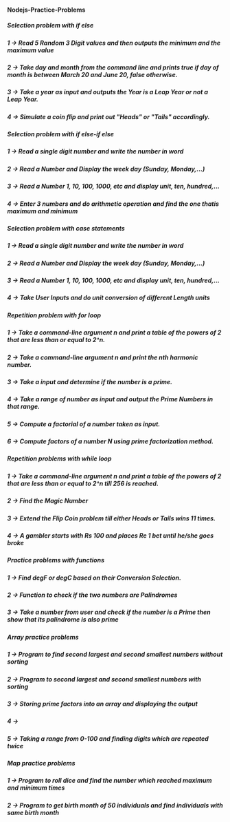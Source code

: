 #### Nodejs-Practice-Problems

##### Selection problem with if else
##### 1 -> Read 5 Random 3 Digit values and then outputs the minimum and the maximum value
##### 2 -> Take day and month from the command line and prints true if day of month is between March 20 and June 20, false otherwise.
##### 3 -> Take a year as input and outputs the Year is a Leap Year or not a Leap Year.
##### 4 -> Simulate a coin flip and print out "Heads" or "Tails" accordingly.

##### Selection problem with if else-if else
##### 1 -> Read a single digit number and write the number in word
##### 2 -> Read a Number and Display the week day (Sunday, Monday,...)
##### 3 -> Read a Number 1, 10, 100, 1000, etc and display unit, ten, hundred,...
##### 4 -> Enter 3 numbers and do arithmetic operation and find the one thatis maximum and minimum

##### Selection problem with case statements
##### 1 -> Read a single digit number and write the number in word
##### 2 -> Read a Number and Display the week day (Sunday, Monday,...)
##### 3 -> Read a Number 1, 10, 100, 1000, etc and display unit, ten, hundred,...
##### 4 -> Take User Inputs and do unit conversion of different Length units

##### Repetition problem with for loop
##### 1 -> Take a command-line argument n and print a table of the powers of 2 that are less than or equal to 2^n.
##### 2 -> Take a command-line argument n and print the nth harmonic number.
##### 3 -> Take a input and determine if the number is a prime.
##### 4 -> Take a range of number as input and output the Prime Numbers in that range.
##### 5 -> Compute a factorial of a number taken as input.
##### 6 -> Compute factors of a number N using prime factorization method.

##### Repetition problems with while loop
##### 1 -> Take a command-line argument n and print a table of the powers of 2 that are less than or equal to 2^n till 256 is reached.
##### 2 -> Find the Magic Number
##### 3 -> Extend the Flip Coin problem till either Heads or Tails wins 11 times.
##### 4 -> A gambler starts with Rs 100 and places Re 1 bet until he/she goes broke

##### Practice problems with functions
##### 1 -> Find degF or degC based on their Conversion Selection.
##### 2 -> Function to check if the two numbers are Palindromes
##### 3 -> Take a number from user and check if the number is a Prime then show that its palindrome is also prime

##### Array practice problems
##### 1 -> Program to find second largest and second smallest numbers without sorting
##### 2 -> Program to second largest and second smallest numbers with sorting
##### 3 -> Storing prime factors into an array and displaying the output
##### 4 -> 
##### 5 -> Taking a range from 0-100 and finding digits which are repeated twice

##### Map practice problems
##### 1 -> Program to roll dice and find the number which reached maximum and minimum times
##### 2 -> Program to get birth month of 50 individuals and find individuals with same birth month


